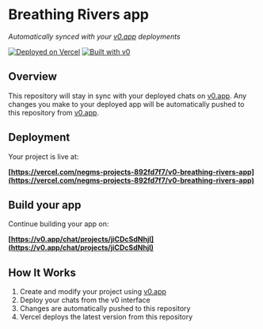 # Breathing Rivers app

*Automatically synced with your [v0.app](https://v0.app) deployments*

[![Deployed on Vercel](https://img.shields.io/badge/Deployed%20on-Vercel-black?style=for-the-badge&logo=vercel)](https://vercel.com/negms-projects-892fd7f7/v0-breathing-rivers-app)
[![Built with v0](https://img.shields.io/badge/Built%20with-v0.app-black?style=for-the-badge)](https://v0.app/chat/projects/jiCDcSdNhjI)

## Overview

This repository will stay in sync with your deployed chats on [v0.app](https://v0.app).
Any changes you make to your deployed app will be automatically pushed to this repository from [v0.app](https://v0.app).

## Deployment

Your project is live at:

**[https://vercel.com/negms-projects-892fd7f7/v0-breathing-rivers-app](https://vercel.com/negms-projects-892fd7f7/v0-breathing-rivers-app)**

## Build your app

Continue building your app on:

**[https://v0.app/chat/projects/jiCDcSdNhjI](https://v0.app/chat/projects/jiCDcSdNhjI)**

## How It Works

1. Create and modify your project using [v0.app](https://v0.app)
2. Deploy your chats from the v0 interface
3. Changes are automatically pushed to this repository
4. Vercel deploys the latest version from this repository
